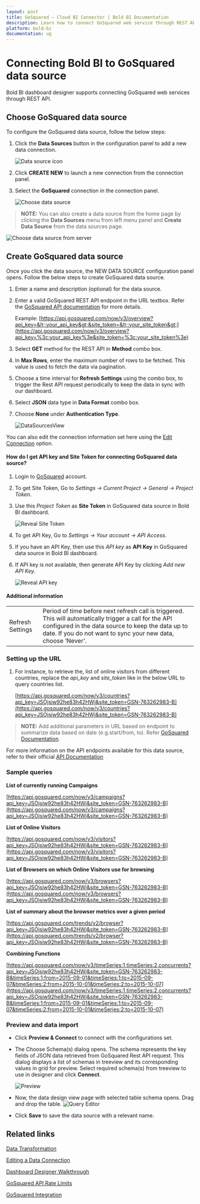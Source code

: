```yaml
---
layout: post
title: GoSquared – Cloud BI Connector | Bold BI Documentation
description: Learn how to connect GoSquared web service through REST API endpoint with Bold BI Cloud and create data source.
platform: bold-bi
documentation: ug
---
```


# Connecting Bold BI to GoSquared data source
Bold BI dashboard designer supports connecting GoSquared web services through REST API. 

## Choose GoSquared data source
To configure the GoSquared data source, follow the below steps:
1. Click the **Data Sources** button in the configuration panel to add a new data connection.

   ![Data source icon](/static/assets/working-with-datasource/data-connectors/images/common/DataSourcesIcon.png)

2. Click **CREATE NEW** to launch a new connection from the connection panel.
3. Select the **GoSquared** connection in the connection panel.

   ![Choose data source](/static/assets/working-with-datasource/data-connectors/images/GoSquared/ChooseDS.png)

> **NOTE:**  You can also create a data source from the home page by clicking the **Data Sources** menu from left menu panel and **Create Data Source** from the data sources page.

   ![Choose data source from server](/static/assets/working-with-datasource/data-connectors/images/GoSquared/ChooseDS_Server.png)


## Create GoSquared data source
Once you click the data source, the NEW DATA SOURCE configuration panel opens. Follow the below steps to create GoSquared data source.
1. Enter a name and description (optional) for the data source.
2. Enter a valid GoSquared REST API endpoint in the URL textbox. Refer the [GoSquared API documentation](https://www.gosquared.com/docs/api/) for more details.

    Example: [https://api.gosquared.com/now/v3/overview?api_key=&lt;:your_api_key&gt;&site_token=&lt;:your_site_token&gt;](https://api.gosquared.com/now/v3/overview?api_key=%3c:your_api_key%3e&site_token=%3c:your_site_token%3e)    

3. Select **GET** method for the REST API in **Method** combo box.
4. In **Max Rows**, enter the maximum number of rows to be fetched. This value is used to fetch the data via pagination.
5. Choose a time interval for **Refresh Settings** using the combo box, to trigger the Rest API request periodically to keep the data in sync with our dashboard.  
6. Select **JSON** data type in **Data Format** combo box.
7. Choose **None** under **Authentication Type**.

    ![DataSourcesView](/static/assets/working-with-datasource/data-connectors/images/GoSquared/DataSourcesView.png)

You can also edit the connection information set here using the [Edit Connection](/working-with-data-source/editing-a-data-connection/) option.

#### How do I get API key and Site Token for connecting GoSquared data source?
1. Login to [GoSquared](https://www.gosquared.com/login/) account. 
2. To get Site Token, Go to *Settings -> Current Project -> General -> Project Token*.
3. Use this *Project Token* as **Site Token** in GoSquared data source in Bold BI dashboard.

   ![Reveal Site Token](/static/assets/working-with-datasource/data-connectors/images/GoSquared/SiteToken.png)

4. To get API Key, Go to *Settings -> Your account -> API Access*.
5. If you have an API Key, then use this *API key* as **API Key** in GoSquared data source in Bold BI dashboard.
6. If API key is not available, then generate API Key by clicking *Add new API Key*. 

   ![Reveal API key](/static/assets/working-with-datasource/data-connectors/images/GoSquared/APIKey.png)

#### Additional information
<table width="600">
<tr>
<td>
Refresh Settings
</td>
<td>
Period of time before next refresh call is triggered. This will automatically trigger a call for the API configured in the data source to keep the data up to date. If you do not want to sync your new data, choose ‘Never’.
</td>
</tr>
</table>

### Setting up the URL

1. For instance, to retrieve the, list of online visitors from different countries, replace the *api_key* and *site_token* like in the below URL to query countries list.

   [https://api.gosquared.com/now/v3/countries?api_key=JSOjsiw92he83h42HWj&site_token=GSN-763262983-B](https://api.gosquared.com/now/v3/countries?api_key=JSOjsiw92he83h42HWj&site_token=GSN-763262983-B)

> **NOTE:**  Add additional parameters in URL based on endpoint to summarize data based on date (e.g.start/from, to). Refer [GoSquared Documentation](https://www.gosquared.com/docs/api/).

For more information on the API endpoints available for this data source, refer to their official [API Documentation]( https://www.gosquared.com/docs/api/)

### Sample queries
**List of currently running Campaigns**

[https://api.gosquared.com/now/v3/campaigns?api_key=JSOjsiw92he83h42HWj&site_token=GSN-763262983-B](https://api.gosquared.com/now/v3/campaigns?api_key=JSOjsiw92he83h42HWj&site_token=GSN-763262983-B)

**List of Online Visitors**

[https://api.gosquared.com/now/v3/visitors?api_key=JSOjsiw92he83h42HWj&site_token=GSN-763262983-B](https://api.gosquared.com/now/v3/visitors?api_key=JSOjsiw92he83h42HWj&site_token=GSN-763262983-B)

**List of Browsers on which Online Visitors use for browsing**

[https://api.gosquared.com/now/v3/browsers?api_key=JSOjsiw92he83h42HWj&site_token=GSN-763262983-B](https://api.gosquared.com/now/v3/browsers?api_key=JSOjsiw92he83h42HWj&site_token=GSN-763262983-B)

**List of summary about the browser metrics over a given period**

[https://api.gosquared.com/trends/v2/browser?api_key=JSOjsiw92he83h42HWj&site_token=GSN-763262983-B](https://api.gosquared.com/trends/v2/browser?api_key=JSOjsiw92he83h42HWj&site_token=GSN-763262983-B)

**Combining Functions**

[https://api.gosquared.com/now/v3/timeSeries:1,timeSeries:2,concurrents?api_key=JSOjsiw92he83h42HWj&site_token=GSN-763262983-B&timeSeries:1:from=2015-09-01&timeSeries:1:to=2015-09-07&timeSeries:2:from=2015-10-01&timeSeries:2:to=2015-10-07](https://api.gosquared.com/now/v3/timeSeries:1,timeSeries:2,concurrents?api_key=JSOjsiw92he83h42HWj&site_token=GSN-763262983-B&timeSeries:1:from=2015-09-01&timeSeries:1:to=2015-09-07&timeSeries:2:from=2015-10-01&timeSeries:2:to=2015-10-07)

### Preview and data import
* Click **Preview & Connect** to connect with the configurations set.
* The Choose Schema(s) dialog opens. The schema represents the key fields of JSON data retrieved from GoSquared Rest API request. This dialog displays a list of schemas in treeview and its corresponding values in grid for preview. Select required schema(s) from treeview to use in designer and click **Connect**.

   ![Preview](/static/assets/working-with-datasource/data-connectors/images/common/Preview.png)

* Now, the data design view page with selected table schema opens. Drag and drop the table.
   ![Query Editor](/static/assets/working-with-datasource/data-connectors/images/common/QueryEditor.png)

* Click **Save** to save the data source with a relevant name.

## Related links
[Data Transformation](/working-with-data-source/transforming-data/joining-table/)

[Editing a Data Connection](/working-with-data-source/editing-a-data-connection/)   

[Dashboard Designer Walkthrough](/getting-started/creating-dashboard/)

[GoSquared API Rate Limits](https://www.gosquared.com/docs/api/rate-limits/)

[GoSquared Integration](https://www.boldbi.com/integrations/gosquared?utm_source=syncfusion&utm_medium=documentation&utm_campaign=boldbigosquaredintegration)
